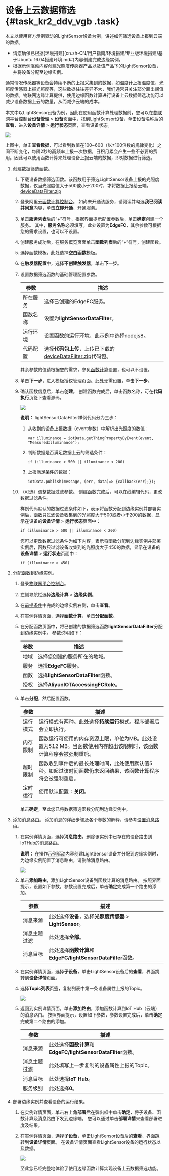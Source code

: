 # 设备上云数据筛选 {#task_kr2_ddv_vgb .task}

本文以使用官方示例驱动的LightSensor设备为例，讲述如何筛选设备上报到云端的数据。

-   请您确保已根据[环境搭建](cn.zh-CN/用户指南/环境搭建/专业版环境搭建/基于Ubuntu 16.04搭建环境.md#)内容创建完成边缘实例。
-   根据[示例驱动](cn.zh-CN/用户指南/设备接入/示例驱动.md#)内容创建光照度传感器产品以及该产品下的LightSensor设备，并将设备分配至边缘实例。

通常情况传感器等设备会持续不断的上报采集到的数据，如温度计上报温度值、光照度传感器上报光照度等，这些数据往往差异不大，我们通常只关注部分超出阈值的数据。物联网边缘计算提供，使用边缘函数计算进行设备上云数据筛选功能可以减少设备数据上云的数量，从而减少云端的成本。

本文中以LightSensor设备为例，因此在使用函数计算处理数据前，您可以在[物联网平台控制台](http://iot.console.aliyun.com/)**设备管理** \> **设备**页面中，找到LightSensor设备，单击设备名称后的**查看**，进入**设备详情** \> **运行状态**页面，查看设备状态。

![](http://static-aliyun-doc.oss-cn-hangzhou.aliyuncs.com/assets/img/127797/155626572339090_zh-CN.png)

上图中，单击**查看数据**，可以看到数值在100~600（以±100倍数的规律变化）之间不断变化，每隔2秒的高频率上报一次数据，日积月累会产生一些不必要的费用。因此可以使用函数计算来处理设备上报云端的数据，即对数据进行筛选。

1.  创建数据筛选函数。 
    1.  下载设备数据筛选函数。该函数用于筛选LightSensor设备上报的光照度数据，仅当光照度值大于500或小于200时，才将数据上报给云端。 [deviceDataFilter.zip](http://link-iot-edge-packet.oss-cn-shanghai.aliyuncs.com/fc-demo/deviceDataFilter.zip) 
    2.  登录阿里云[函数计算控制台](https://www.aliyun.com/product/fc)。 如尚未开通该服务，请阅读并勾选**我已阅读并同意**内容，单击**立即开通**，开通服务。
    3.  单击**服务列表**后的“+”符号，根据界面提示配置参数后，单击**确定**创建一个服务。 其中，**服务名称**必须填写，此处设置为**EdgeFC**，其余参数可根据您的需求设置，也可以不设置。
    4.  创建服务成功后，在服务概览页面单击**函数列表**后的“+”符号，创建函数。
    5.  选择函数模板，此处选择**空白函数**模板。
    6.  在**触发器配置**中，选择**不创建触发器**，单击**下一步**。
    7.  设置数据筛选函数的基础管理配置参数。 

        |参数|描述|
        |--|--|
        |所在服务|选择已创建的EdgeFC服务。|
        |函数名称|设置为**lightSensorDataFilter**。|
        |运行环境|设置函数的运行环境，此示例中选择nodejs8。|
        |代码配置|选择**代码包上传**，上传已下载的[deviceDataFilter.zip](http://link-iot-edge-packet.oss-cn-shanghai.aliyuncs.com/fc-demo/deviceDataFilter.zip)代码包。|

        其余参数的值请根据您的需求，参见[函数计算](https://help.aliyun.com/product/50980.html?spm=a2c4g.11186623.2.8.7e6b1617Ezzl6L)设置，也可以不设置。

    8.  单击**下一步**，进入模板授权管理页面。此处无需设置，单击**下一步**。
    9.  确认函数信息后，单击**创建**。 创建函数完成后，单击函数名称，可在**代码执行**页签下查看源码。

        ![](http://static-aliyun-doc.oss-cn-hangzhou.aliyuncs.com/assets/img/127797/155626572339287_zh-CN.png)

        **说明：** lightSensorDataFilter样例代码分为三步：

        1.  从收到的设备上报数据（event参数）中解析出光照度的数值：

            ```
            var illuminance = iotData.getThingPropertyByEvent(event, "MeasuredIlluminance");
            ```

        2.  判断数据是否满足数据上云的筛选条件：

            ```
            if (illuminance > 500 || illuminance < 200)
            ```

        3.  上报满足条件的数据：

            ```
            iotData.publish(message, (err, data)=> {callback(err);});
            ```

    10. （可选）调整数据过滤参数。 创建函数完成后，可以在线编辑代码，更改数据过滤条件。

        样例代码默认的数据过滤条件如下，表示将函数分配到边缘实例并部署实例后，函数只过滤设备收集到的光照度大于500或者小于200的数据，显示在设备的**设备详情** \> **运行状态**页面中：

        ```
        if (illuminance > 500 || illuminance < 200)
        ```

        您可以更改数据过滤条件为如下内容，表示将函数分配到边缘实例并部署实例后，函数只过滤设备收集到的光照度大于450的数据，显示在设备的**设备详情** \> **运行状态**页面中：

        ```
        if (illuminance > 450)
        ```

2.  分配函数到边缘实例。 
    1.  登录[物联网平台控制台](http://iot.console.aliyun.com/)。
    2.  左侧导航栏选择**边缘计算** \> **边缘实例**。
    3.  在[前提条件](#)中完成的边缘实例右侧，单击**查看**。
    4.  在实例详情页面，选择**函数计算**，单击**分配函数**。
    5.  在分配函数页面中，将已创建的数据筛选函数**lightSensorDataFilter**分配到边缘实例中。 参数说明如下：

        |参数|描述|
        |--|--|
        |地域|选择您创建的服务所在的地域。|
        |服务|选择**EdgeFC**服务。|
        |函数|选择**lightSensorDataFilter**函数。|
        |授权|选择**AliyunIOTAccessingFCRole**。|

    6.  单击**分配**，然后配置函数。 

        |参数|描述|
        |--|--|
        |运行模式|运行模式有两种。此处选择**持续运行**模式。程序部署后会立即执行。|
        |内存限制|函数运行可使用的内存资源上限，单位为MB。此处设置为512 MB。当函数使用内存超出该限制时，该函数计算程序会被强制重启。|
        |超时限制|函数收到事件后的最长处理时间，此处使用默认值5秒。如超过该时间函数仍未返回结果，该函数计算程序将会被强制重启。|
        |定时运行|使用默认配置：**关闭**。|

        单击**确定**，至此您已将数据筛选函数分配到边缘实例中。

3.  添加消息路由。 添加消息的详细步骤及各个参数的解释，请参考[设置消息路由](cn.zh-CN/用户指南/消息路由/设置消息路由.md#)。
    1.  在实例详情页面，选择**消息路由**，删除该实例中已存在的设备路由到IoTHub的消息路由。 

        **说明：** 在操作[示例驱动](cn.zh-CN/用户指南/设备接入/示例驱动.md#)内容创建LightSensor设备并分配到边缘实例时，为边缘实例配置了消息路由，请删除消息路由。

        ![](http://static-aliyun-doc.oss-cn-hangzhou.aliyuncs.com/assets/img/127797/155626572339306_zh-CN.png)

    2.  单击**添加路由**，添加LightSensor设备到函数计算的消息路由。 按照界面提示，设置如下参数，参数设置完成后，单击**确定**完成第一个路由的添加。

        |参数|描述|
        |--|--|
        |消息来源|此处选择**设备**，选择**光照度传感器** \> **LightSensor**。|
        |消息主题过滤|此处选择**全部**。|
        |消息目标|此处选择**函数计算**和**EdgeFC/lightSensorDataFilter**函数。|

    3.  在实例详情页面，选择**子设备**，单击LightSensor设备后的**查看**，界面跳转到**设备详情**页面。
    4.  选择**Topic列表**页签，复制列表中第一条设备属性上报的Topic。 

        ![](http://static-aliyun-doc.oss-cn-hangzhou.aliyuncs.com/assets/img/127797/155626572339307_zh-CN.png)

    5.  返回到实例详情页面，单击**添加路由**，添加函数计算到IoT Hub（云端）的消息路由。 按照界面提示，设置如下参数，参数设置完成后，单击**确定**完成第二个路由的添加。

        |参数|描述|
        |--|--|
        |消息来源|此处选择**函数计算**和**EdgeFC/lightSensorDataFilter**函数。|
        |消息主题过滤|此处填写上一步复制的设备属性上报的Topic。|
        |消息目标|此处选择**IoT Hub**。|
        |服务级别|此处选择**0**。|

4.  部署边缘实例并查看设备的运行结果。 
    1.  在实例详情页面，单击右上角**部署**后在弹出框中单击**确定**，将子设备、函数计算及消息路由下发到边缘端。 您可以通过单击**部署详情**来查看部署进度及结果。
    2.  在实例详情页面，选择**子设备**，单击LightSensor设备后的**查看**，界面跳转到**设备详情**页面。 在设备详情页面查看LightSensor设备的运行状态以及数据。

        ![](http://static-aliyun-doc.oss-cn-hangzhou.aliyuncs.com/assets/img/127797/155626572339308_zh-CN.png)

        至此您已经完整地体验了使用边缘函数计算实现设备上云数据筛选功能。


